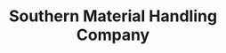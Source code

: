 ---
title: "Southern Material Handling Company"
url: /muskogee/southern-material-handling-company/
shop: Baustoffe
---